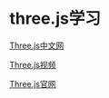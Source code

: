 # three.js学习

[Three.js中文网](http://www.webgl3d.cn/pages/aac9ab/)

[Three.js视频](https://www.bilibili.com/video/BV14r4y1G7h4/?spm_id_from=333.999.0.0&vd_source=db85d1a9d6de9b2fe41031cf5a653095)

[Three.js官网](https://threejs.org/docs/index.html#manual/zh/introduction/Creating-a-scene)
